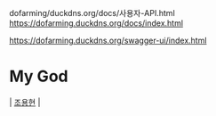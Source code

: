 dofarming/duckdns.org/docs/사용자-API.html https://dofarming.duckdns.org/docs/index.html

https://dofarming.duckdns.org/swagger-ui/index.html

# My God

 |                      [조용현](https://github.com/chooh1010)                      |  
